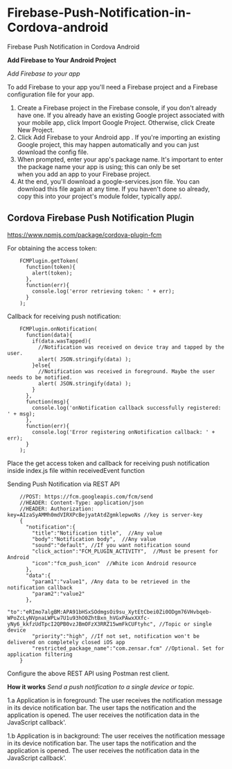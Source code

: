 # Firebase-Push-Notification-in-Cordova-android
Firebase Push Notification in Cordova Android


<b>Add Firebase to Your Android Project</b>

<i>Add Firebase to your app</i>

To add Firebase to your app you'll need a Firebase project and a Firebase configuration file for your app.

1.  Create a Firebase project in the Firebase console, if you don't already have one. If you already have an existing Google project      associated with your mobile app, click Import Google Project. Otherwise, click Create New Project.
2.  Click Add Firebase to your Android app . If you're importing an existing Google project, this may happen automatically and you can     just download the config file.
3.  When prompted, enter your app's package name. It's important to enter the package name your app is using; this can only be set    
    when you add an app to your Firebase project.
4.  At the end, you'll download a google-services.json file. You can download this file again at any time.
    If you haven't done so already, copy this into your project's module folder, typically app/.


Cordova Firebase Push Notification Plugin
------------------------------------------
https://www.npmjs.com/package/cordova-plugin-fcm

For obtaining the access token:

        FCMPlugin.getToken(
          function(token){
            alert(token);
          },
          function(err){
            console.log('error retrieving token: ' + err);
          }
        );
        
Callback for receiving push notification:

        FCMPlugin.onNotification(
          function(data){
            if(data.wasTapped){
              //Notification was received on device tray and tapped by the user.
              alert( JSON.stringify(data) );
            }else{
              //Notification was received in foreground. Maybe the user needs to be notified.
              alert( JSON.stringify(data) );
            }
          },
          function(msg){
            console.log('onNotification callback successfully registered: ' + msg);
          },
          function(err){
            console.log('Error registering onNotification callback: ' + err);
          }
        );
        
  Place the get access token and callback for receiving push notification inside index.js file within receivedEvent function
  
  Sending Push Notification via REST API
  
        //POST: https://fcm.googleapis.com/fcm/send 
        //HEADER: Content-Type: application/json 
        //HEADER: Authorization: key=AIzaSyAMMh0mdVIRXPcBejyatAtdZgmklepwoNs //key is server-key
        {
          "notification":{
            "title":"Notification title",  //Any value 
            "body":"Notification body",  //Any value 
            "sound":"default", //If you want notification sound 
            "click_action":"FCM_PLUGIN_ACTIVITY",  //Must be present for Android 
            "icon":"fcm_push_icon"  //White icon Android resource
          },
          "data":{
            "param1":"value1", /Any data to be retrieved in the notification callback 
            "param2":"value2"
          },
            "to":"eRImo7algBM:APA91bHSxSOdmgsOi9su_XytEtCbei0Zi0ODgm76VHvbqeb-WPoZcLyNVpnaLWPLw7U1u93hO0ZhtBxn_hVGxPAwxXXfc-yNy6_kkfzUdTpcI2QPB0vzJBmOFzX3RRZ15wmFkCUFtyhc", //Topic or single device 
            "priority":"high", //If not set, notification won't be delivered on completely closed iOS app
            "restricted_package_name":"com.zensar.fcm" //Optional. Set for application filtering 
        }
        
  Configure the above REST API using Postman rest client.
  
<b>How it works</b>
<i>Send a push notification to a single device or topic.</i>

1.a Application is in foreground:
  The user receives the notification message in its device notification bar.
  The user taps the notification and the application is opened.
  The user receives the notification data in the JavaScript callback'.

1.b Application is in background:
  The user receives the notification message in its device notification bar.
  The user taps the notification and the application is opened.
  The user receives the notification data in the JavaScript callback'.
  

  
